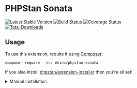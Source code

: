 # PHPStan Sonata

[![Latest Stable Version](https://poser.pugx.org/ekino/phpstan-sonata/v/stable)](https://packagist.org/packages/ekino/phpstan-sonata)
[![Build Status](https://travis-ci.org/ekino/phpstan-sonata.svg?branch=master)](https://travis-ci.org/ekino/phpstan-sonata)
[![Coverage Status](https://coveralls.io/repos/ekino/phpstan-sonata/badge.svg?branch=master&service=github)](https://coveralls.io/github/ekino/phpstan-sonata?branch=master)
[![Total Downloads](https://poser.pugx.org/ekino/phpstan-sonata/downloads)](https://packagist.org/packages/ekino/phpstan-sonata)

## Usage

To use this extension, require it using [Composer](https://getcomposer.org/):

```bash
composer require --dev ekino/phpstan-sonata
```

If you also install [phpstan/extension-installer](https://github.com/phpstan/extension-installer) then you're all set!

<details>
  <summary>Manual installation</summary>

If you don't want to use `phpstan/extension-installer`, include extension.neon in your project's PHPStan config:

```neon
includes:
	- vendor/ekino/phpstan-sonata/extension.neon
```
</details>
